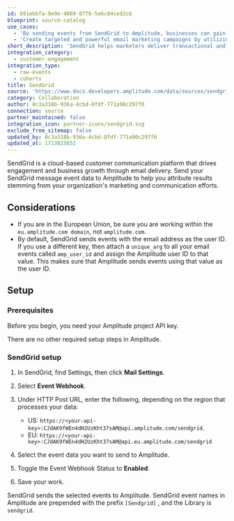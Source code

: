 ```yaml
---
id: 691ebbfa-9e9e-4069-87f6-5e6c84ced2c6
blueprint: source-catalog
use_cases:
  - 'By sending events from SendGrid to Amplitude, businesses can gain insights into email engagement metrics, such as open rates, click-through rates, and conversion rates. This integration allows organizations to track user interactions with email campaigns, understand customer behavior, and optimize email marketing strategies for better engagement and conversion.'
  - 'Create targeted and powerful email marketing campaigns by utilizing cohorts from Amplitude to segment your audience in SendGrid. By leveraging customer insights and behavioral data from Amplitude, businesses can personalize email content, tailor messaging, and optimize email campaigns to improve customer engagement and drive conversions.'
short_description: 'SendGrid helps marketers deliver transactional and marketing email through one reliable platform.'
integration_category:
  - customer-engagement
integration_type:
  - raw-events
  - cohorts
title: SendGrid
source: 'https://www.docs.developers.amplitude.com/data/sources/sendgrid'
category: Collaboration
author: 0c3a318b-936a-4cbd-8fdf-771a90c297f0
connection: source
partner_maintained: false
integration_icon: partner-icons/sendgrid.svg
exclude_from_sitemap: false
updated_by: 0c3a318b-936a-4cbd-8fdf-771a90c297f0
updated_at: 1713825652
---
```

SendGrid is a cloud-based customer communication platform that drives engagement and business growth through email delivery. Send your SendGrid message event data to Amplitude to help you attribute results stemming from your organization's marketing and communication efforts.

## Considerations

- If you are in the European Union, be sure you are working within the `eu.amplitude.com domain`, not `amplitude.com`.
- By default, SendGrid sends events with the email address as the user ID. If you use a different key, then attach a `unique_arg` to all your email events called `amp_user_id` and assign the Amplitude user ID to that value. This makes sure that Amplitude sends events using that value as the user ID.

## Setup

### Prerequisites

Before you begin, you need your Amplitude project API key. 

There are no other required setup steps in Amplitude. 

### SendGrid setup

1. In SendGrid, find Settings, then click **Mail Settings**.
2. Select **Event Webhook**.
3. Under HTTP Post URL, enter the following, depending on the region that processes your data: 
   
      - US: `https://<your-api-key>:CJdAK9fWEn4dH2UzKht37sAM@api.amplitude.com/sendgrid`. 
      - EU: `https://<your-api-key>:CJdAK9fWEn4dH2UzKht37sAM@api.eu.amplitude.com/sendgrid`

4. Select the event data you want to send to Amplitude.
5. Toggle the Event Webhook Status to **Enabled**.
6. Save your work. 

SendGrid sends the selected events to Amplitude. SendGrid event names in Amplitude are prepended with the prefix `[Sendgrid]` , and the Library is `sendgrid`.